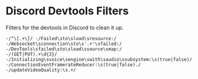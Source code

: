 # Discord Devtools Filters

Filters for the devtools in Discord to clean it up.

```regex
-/^\[.+\]/ -/Failed\sto\sload\sresource:/ 
-/Websocket\sconnection\sto\s'.+'\sfailed:/ 
-/DevTools\sfailed\sto\sload\ssource\smap:/ 
-/(GET|PUT).+\d{3}/ 
-/Initializing\svoice\sengine\swith\saudio\ssubsystem:\s(true|false)/ 
-/ConnectionEventFramerateReducer:\s(true|false)./ 
-/updateVideoQuality:\s.+/ 
```
